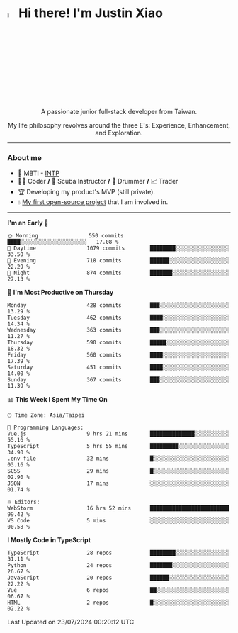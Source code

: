 # <img src="https://media.giphy.com/media/hvRJCLFzcasrR4ia7z/giphy.gif" width="5%">Hi there! I'm Justin Xiao
<p align="center">A passionate junior full-stack developer from Taiwan.  </p>
<p align="center">My life philosophy revolves around the three E's: Experience, Enhancement, and Exploration.</p>

---
### About me
- 👀 MBTI - [INTP](https://www.16personalities.com/intp-personality)
- 👨‍💻 Coder **/** 🤿 Scuba Instructor **/** 🥁 Drummer **/** 📈 Trader
- 🏆 Developing my product's MVP (still private).
- 💧 [My first open-source project](https://github.com/Game-as-a-Service/Game-Lobby-Web) that I am involved in.

---
<!--START_SECTION:waka-->
**I'm an Early 🐤** 

```text
🌞 Morning                550 commits         ████░░░░░░░░░░░░░░░░░░░░░   17.08 % 
🌆 Daytime                1079 commits        ████████░░░░░░░░░░░░░░░░░   33.50 % 
🌃 Evening                718 commits         ██████░░░░░░░░░░░░░░░░░░░   22.29 % 
🌙 Night                  874 commits         ███████░░░░░░░░░░░░░░░░░░   27.13 % 
```
📅 **I'm Most Productive on Thursday** 

```text
Monday                   428 commits         ███░░░░░░░░░░░░░░░░░░░░░░   13.29 % 
Tuesday                  462 commits         ████░░░░░░░░░░░░░░░░░░░░░   14.34 % 
Wednesday                363 commits         ███░░░░░░░░░░░░░░░░░░░░░░   11.27 % 
Thursday                 590 commits         █████░░░░░░░░░░░░░░░░░░░░   18.32 % 
Friday                   560 commits         ████░░░░░░░░░░░░░░░░░░░░░   17.39 % 
Saturday                 451 commits         ████░░░░░░░░░░░░░░░░░░░░░   14.00 % 
Sunday                   367 commits         ███░░░░░░░░░░░░░░░░░░░░░░   11.39 % 
```


📊 **This Week I Spent My Time On** 

```text
🕑︎ Time Zone: Asia/Taipei

💬 Programming Languages: 
Vue.js                   9 hrs 21 mins       ██████████████░░░░░░░░░░░   55.16 % 
TypeScript               5 hrs 55 mins       █████████░░░░░░░░░░░░░░░░   34.90 % 
.env file                32 mins             █░░░░░░░░░░░░░░░░░░░░░░░░   03.16 % 
SCSS                     29 mins             █░░░░░░░░░░░░░░░░░░░░░░░░   02.90 % 
JSON                     17 mins             ░░░░░░░░░░░░░░░░░░░░░░░░░   01.74 % 

🔥 Editors: 
WebStorm                 16 hrs 52 mins      █████████████████████████   99.42 % 
VS Code                  5 mins              ░░░░░░░░░░░░░░░░░░░░░░░░░   00.58 % 
```

**I Mostly Code in TypeScript** 

```text
TypeScript               28 repos            ████████░░░░░░░░░░░░░░░░░   31.11 % 
Python                   24 repos            ███████░░░░░░░░░░░░░░░░░░   26.67 % 
JavaScript               20 repos            ██████░░░░░░░░░░░░░░░░░░░   22.22 % 
Vue                      6 repos             ██░░░░░░░░░░░░░░░░░░░░░░░   06.67 % 
HTML                     2 repos             █░░░░░░░░░░░░░░░░░░░░░░░░   02.22 % 
```




 Last Updated on 23/07/2024 00:20:12 UTC
<!--END_SECTION:waka-->
